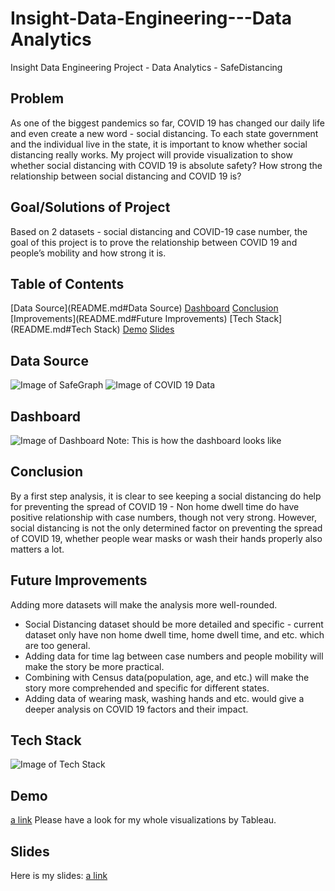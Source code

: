 # Insight-Data-Engineering---Data Analytics
Insight Data Engineering Project - Data Analytics - SafeDistancing

## Problem
As one of the biggest pandemics so far, COVID 19 has changed our daily life and even create a new word - social distancing. To each state government and the individual live in the state, it is important to know whether social distancing really works. My project will provide visualization to show whether social distancing with COVID 19 is absolute safety? How strong the relationship between social distancing and COVID 19 is?

## Goal/Solutions of Project
Based on 2 datasets - social distancing and COVID-19 case number, the goal of this project is to prove the relationship between COVID 19 and people’s mobility and how strong it is.

## Table of Contents
[Data Source](README.md#Data Source)
[Dashboard](README.md#Dashboard)
[Conclusion](README.md#Conclusion)
[Improvements](README.md#Future Improvements)
[Tech Stack](README.md#Tech Stack)
[Demo](README.md#Demo)
[Slides](README.md#Slides)

## Data Source
![Image of SafeGraph](https://https://github.com/SikeDong/Insight_Data_Engineering--Data_Analytic_SafeDistancing/blob/master/Images/DataSource_1.png)
![Image of COVID 19 Data](https://github.com/SikeDong/Insight_Data_Engineering--Data_Analytic_SafeDistancing/blob/master/Images/DataSource_2.png)

## Dashboard
![Image of Dashboard](https://github.com/SikeDong/Insight_Data_Engineering--Data_Analytic_SafeDistancing/blob/master/Images/Dashboard.png)
Note: This is how the dashboard looks like

## Conclusion
By a first step analysis, it is clear to see keeping a social distancing do help for preventing the spread of COVID 19 - Non home dwell time do have positive relationship with case numbers, though not very strong. However, social distancing is not the only determined factor on preventing the spread of COVID 19, whether people wear masks or wash their hands properly also matters a lot.

## Future Improvements
Adding more datasets will make the analysis more well-rounded.
* Social Distancing dataset should be more detailed and specific - current dataset only have non home dwell time, home dwell time, and etc. which are too general.
* Adding data for time lag between case numbers and people mobility will make the story be more practical. 
* Combining with Census data(population, age, and etc.) will make the story more comprehended and specific for different states. 
* Adding data of wearing mask, washing hands and etc. would give a deeper analysis on COVID 19 factors and their impact.

## Tech Stack
![Image of Tech Stack](https://github.com/SikeDong/Insight_Data_Engineering--Data_Analytic_SafeDistancing/blob/master/Images/TechStack.png)

## Demo
[a link](https://public.tableau.com/views/COVID19SocialDistancing_Story/COVID19SSocialDistancing_Story?:language=en&:display_count=y&:origin=viz_share_link)
Please have a look for my whole visualizations by Tableau.

## Slides
Here is my slides: 
[a link](https://https://docs.google.com/presentation/d/1Y4QQotyZhqJTQIB9IPosiE2lF6fg8_QJHbZusUrwjlc/edit?usp=sharing)


